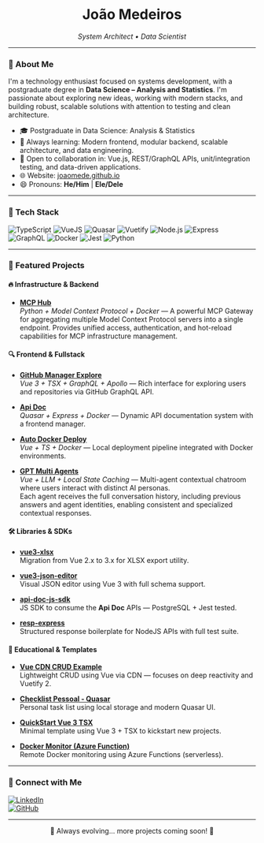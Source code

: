 <h1 align="center">João Medeiros</h1>
<p align="center">
  <em>System Architect • Data Scientist</em>
</p>

---

### 🧠 About Me

I'm a technology enthusiast focused on systems development, with a postgraduate degree in **Data Science – Analysis and Statistics**. I'm passionate about exploring new ideas, working with modern stacks, and building robust, scalable solutions with attention to testing and clean architecture.

- 🎓 Postgraduate in Data Science: Analysis & Statistics
- 🌱 Always learning: Modern frontend, modular backend, scalable architecture, and data engineering.
- 🤝 Open to collaboration in: Vue.js, REST/GraphQL APIs, unit/integration testing, and data-driven applications.
- 🌐 Website: [joaomede.github.io](https://joaomede.github.io/)
- 😄 Pronouns: **He/Him** | **Ele/Dele**

---

### 🧰 Tech Stack

![TypeScript](https://img.shields.io/badge/-TypeScript-3178C6?style=flat&logo=typescript&logoColor=white)
![VueJS](https://img.shields.io/badge/-Vue.js-4FC08D?style=flat&logo=vue.js&logoColor=white)
![Quasar](https://img.shields.io/badge/-Quasar-1976D2?style=flat&logo=quasar&logoColor=white)
![Vuetify](https://img.shields.io/badge/-Vuetify-1867C0?style=flat&logo=vuetify&logoColor=white)
![Node.js](https://img.shields.io/badge/-Node.js-339933?style=flat&logo=node.js&logoColor=white)
![Express](https://img.shields.io/badge/-Express-000000?style=flat&logo=express&logoColor=white)
![GraphQL](https://img.shields.io/badge/-GraphQL-E10098?style=flat&logo=graphql&logoColor=white)
![Docker](https://img.shields.io/badge/-Docker-2496ED?style=flat&logo=docker&logoColor=white)
![Jest](https://img.shields.io/badge/-Jest-C21325?style=flat&logo=jest&logoColor=white)
![Python](https://img.shields.io/badge/-Python-3776AB?style=flat&logo=python&logoColor=white)

---

### 🧩 Featured Projects

#### 🔥 Infrastructure & Backend

- **[MCP Hub](https://github.com/joaomede/mcp-hub)**  
  _Python + Model Context Protocol + Docker_ — A powerful MCP Gateway for aggregating multiple Model Context Protocol servers into a single endpoint. Provides unified access, authentication, and hot-reload capabilities for MCP infrastructure management.

#### 🔍 Frontend & Fullstack

- **[GitHub Manager Explore](https://github.com/joaomede/github-manager-explore)**  
  _Vue 3 + TSX + GraphQL + Apollo_ — Rich interface for exploring users and repositories via GitHub GraphQL API.

- **[Api Doc](https://github.com/joaomede/Api-Doc)**  
  _Quasar + Express + Docker_ — Dynamic API documentation system with a frontend manager.

- **[Auto Docker Deploy](https://github.com/joaomede/Auto-Deploy-Docker)**  
  _Vue + TS + Docker_ — Local deployment pipeline integrated with Docker environments.

- **[GPT Multi Agents](https://github.com/joaomede/gpt-multi-agents)**  
  _Vue + LLM + Local State Caching_ — Multi-agent contextual chatroom where users interact with distinct AI personas.  
  Each agent receives the full conversation history, including previous answers and agent identities, enabling consistent and specialized contextual responses.

#### 🛠️ Libraries & SDKs

- **[vue3-xlsx](https://github.com/joaomede/vue3-xlsx)**  
  Migration from Vue 2.x to 3.x for XLSX export utility.

- **[vue3-json-editor](https://github.com/joaomede/vue3-json-editor)**  
  Visual JSON editor using Vue 3 with full schema support.

- **[api-doc-js-sdk](https://github.com/joaomede/api-doc-js-sdk)**  
  JS SDK to consume the **Api Doc** APIs — PostgreSQL + Jest tested.

- **[resp-express](https://github.com/joaomede/resp-express)**  
  Structured response boilerplate for NodeJS APIs with full test suite.

#### 🧪 Educational & Templates

- **[Vue CDN CRUD Example](https://github.com/joaomede/Vue-CDN-Vuetify-CrudExample)**  
  Lightweight CRUD using Vue via CDN — focuses on deep reactivity and Vuetify 2.

- **[Checklist Pessoal - Quasar](https://github.com/joaomede/ChecklistPessoal-Quasar)**  
  Personal task list using local storage and modern Quasar UI.

- **[QuickStart Vue 3 TSX](https://github.com/joaomede/QuickStart-Vuejs-3-TSX)**  
  Minimal template using Vue 3 + TSX to kickstart new projects.

- **[Docker Monitor (Azure Function)](https://github.com/joaomede/docker-monitor-azure-function)**  
  Remote Docker monitoring using Azure Functions (serverless).

---

### 💬 Connect with Me

[![LinkedIn](https://img.shields.io/badge/-LinkedIn-0A66C2?style=flat&logo=linkedin&logoColor=white)](https://www.linkedin.com/in/joaomede/)  
[![GitHub](https://img.shields.io/badge/-GitHub-181717?style=flat&logo=github&logoColor=white)](https://github.com/joaomede)

---

<p align="center">🚧 Always evolving... more projects coming soon! 🚀</p>